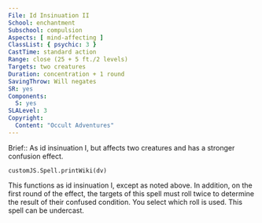 ```yaml
---
File: Id Insinuation II
School: enchantment
Subschool: compulsion
Aspects: [ mind-affecting ]
ClassList: { psychic: 3 }
CastTime: standard action
Range: close (25 + 5 ft./2 levels)
Targets: two creatures
Duration: concentration + 1 round
SavingThrow: Will negates
SR: yes
Components:
  S: yes
SLALevel: 3
Copyright:
  Content: "Occult Adventures"
---
```

Brief:: As id insinuation I, but affects two creatures and has a stronger confusion effect.

```dataviewjs
customJS.Spell.printWiki(dv)
```

This functions as id insinuation I, except as noted above. In addition, on the first round of the effect, the targets of this spell must roll twice to determine the result of their confused condition. You select which roll is used. This spell can be undercast.
